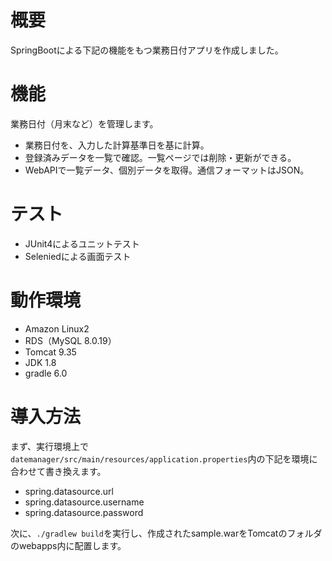 # 概要
SpringBootによる下記の機能をもつ業務日付アプリを作成しました。

# 機能
業務日付（月末など）を管理します。
+ 業務日付を、入力した計算基準日を基に計算。
+ 登録済みデータを一覧で確認。一覧ページでは削除・更新ができる。
+ WebAPIで一覧データ、個別データを取得。通信フォーマットはJSON。

# テスト
+ JUnit4によるユニットテスト
+ Seleniedによる画面テスト

# 動作環境
+ Amazon Linux2
+ RDS（MySQL 8.0.19）
+ Tomcat 9.35
+ JDK 1.8
+ gradle 6.0

# 導入方法
まず、実行環境上で```datemanager/src/main/resources/application.properties```内の下記を環境に合わせて書き換えます。
+ spring.datasource.url
+ spring.datasource.username
+ spring.datasource.password

次に、```./gradlew build```を実行し、作成されたsample.warをTomcatのフォルダのwebapps内に配置します。
